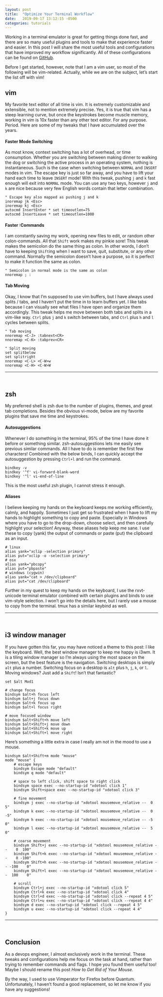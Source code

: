 ```yaml
---
layout: post
title:  "Optimize Your Terminal Workflow"
date:   2019-09-17 13:12:15 -0500
categories: tutorials
---
```

Working in a terminal emulator is great for getting things done
fast, and there are so many useful plugins and tools to make that
experience faster and easier. In this post I will share the most
useful tools and configurations that have improved my workflow
significantly. All of these configurations can be found on
[GitHub](https://github.com/mcastorina/dotfiles).

Before I get started, however, note that I am a vim user, so most
of the following will be vim-related. Actually, while we are on the
subject, let’s start the list off with vim!

## vim
My favorite text editor of all time is vim. It is extremely
customizable and extensible, not to mention extremely precise. Yes,
it is true that vim has a steep learning curve, but once the
keystrokes become muscle memory, working in vim is 10x faster than
any other text editor. For any purpose. Period. Here are some of
my tweaks that I have accumulated over the years.

#### **Faster Mode Switching**
As most know, context switching has a lot of overhead, or time
consumption. Whether you are switching between making dinner to
walking the dog or switching the active process in an operating
system, nothing is instantaneous. Such is the case when switching
between `NORMAL` and `INSERT` modes in vim. The escape key is just
so far away, and you have to lift your hand each time to leave
`INSERT` mode! With this tweak, pushing `j` and `k` fast enough
will exit into `NORMAL` mode. You can use any two keys, however `j`
and `k` are nice because very few English words contain that letter
combination.

```
" Escape key also mapped as pushing j and k
inoremap jk <Esc>
inoremap kj <Esc>
autocmd InsertEnter * set timeoutlen=75
autocmd InsertLeave * set timeoutlen=1000
```

#### **Faster :Commands**

I am constantly saving my work, opening new files to edit, or random
other colon-commands. All that `Shift` work makes my pinkie sore!
This tweak makes the semicolon do the same thing as colon. In other
words, I don’t have to keeping `Shift`ing when I want to save, quit,
substitute, or any other command. Normally the semicolon doesn’t
have a purpose, so it is perfect to make it function the same as
colon.

```
" Semicolon in normal mode is the same as colon
nnoremap ; :
```

#### **Tab Moving**

Okay, I know that I’m supposed to use vim buffers, but I have always
used splits / tabs, and I haven’t put the time in to learn buffers
yet. I like tabs because I can visually see what files I have open
and organize them accordingly. This tweak helps me move between
both tabs and splits in a vim-like way. `Ctrl` plus `j` and `k`
switch between tabs, and `Ctrl` plus `h` and `l` cycles between
splits.

```
" Tab moving
nnoremap <C-J> :tabnext<CR>
nnoremap <C-K> :tabprev<CR>

" Split moving
set splitbelow
set splitright
nnoremap <C-L> <C-W>w
nnoremap <C-H> <C-W>W
```

---
<br/>

## zsh
My preferred shell is zsh due to the number of plugins, themes, and
great tab completions. Besides the obvious vi-mode, below are my
favorite plugins that save me time and keystrokes.

#### **Autosuggestions**
Whenever I do something in the terminal, 95% of the time I have
done it before or something similar. zsh-autosuggestions lets me
easily see previous similar commands. All I have to do is remember
the first few characters! Combined with the below binds, I can
quickly accept the autosuggestion by pressing `Ctrl+l` and run the
command.

```
bindkey -v
bindkey '^f' vi-forward-blank-word
bindkey '^l' vi-end-of-line
```

This is the most useful zsh plugin, I cannot stress it enough.

#### **Aliases**
I believe keeping my hands on the keyboard keeps me working
efficiently, calmly, and happily. Sometimes I just get so frustrated
when I have to lift my hands to highlight something to copy and
paste. Especially in Windows where you have to go to the drop-down,
choose select, and then carefully highlight your selection! Anyway,
these aliases help keep me sane. I use these to copy (yank) the
output of commands or paste (put) the clipboard as an input.

```
# linux
alias yank="xclip -selection primary"
alias put="xclip -o -selection primary"
# osx
alias yank="pbcopy"
alias put="pbpaste"
# windows (cygwin)
alias yank="cat > /dev/clipboard"
alias put="cat /dev/clipboard"
```

Further in my quest to keep my hands on the keyboard, I use the
rxvt-unicode terminal emulator combined with certain plugins and
binds to use vim-style selection. I won’t go into the details here,
but I rarely use a mouse to copy from the terminal. tmux has a
similar keybind as well.

---
<br/>

## i3 window manager
If you have gotten this far, you may have noticed a theme to this
post: I like the keyboard. Well, the best window manager to keep
me happy is i3wm. It is a tiling window manager so I’m always using
the most space on the screen, but the best feature is the navigation.
Switching desktops is simply `alt` plus a number. Switching focus
on a desktop is `alt` plus `h`, `j`, `k`, or `l`. Moving windows?
Just add a `Shift`! Isn’t that fantastic?

```
set $alt Mod1

# change focus
bindsym $alt+h focus left
bindsym $alt+j focus down
bindsym $alt+k focus up
bindsym $alt+l focus right

# move focused window
bindsym $alt+Shift+h move left
bindsym $alt+Shift+j move down
bindsym $alt+Shift+k move up
bindsym $alt+Shift+l move right
```

Here’s something a little extra in case I really am not in the mood
to use a mouse.

```
bindsym $alt+Shift+m mode "mouse"
mode "mouse" {
    # escape keys
    bindsym Escape mode "default"
    bindsym q mode "default"

    # space to left click, shift space to right click
    bindsym space exec --no-startup-id "xdotool click 1"
    bindsym Shift+space exec --no-startup-id "xdotool click 3"

    # fine movement
    bindsym j exec --no-startup-id "xdotool mousemove_relative --  0  5"
    bindsym k exec --no-startup-id "xdotool mousemove_relative --  0 -5"
    bindsym h exec --no-startup-id "xdotool mousemove_relative -- -5  0"
    bindsym l exec --no-startup-id "xdotool mousemove_relative --  5  0"

    # coarse movement
    bindsym Shift+j exec --no-startup-id "xdotool mousemove_relative --    0  100"
    bindsym Shift+k exec --no-startup-id "xdotool mousemove_relative --    0 -100"
    bindsym Shift+h exec --no-startup-id "xdotool mousemove_relative -- -100    0"
    bindsym Shift+l exec --no-startup-id "xdotool mousemove_relative --  100    0"

    # scroll
    bindsym Ctrl+j exec --no-startup-id "xdotool click 5"
    bindsym Ctrl+k exec --no-startup-id "xdotool click 4"
    bindsym Ctrl+d exec --no-startup-id "xdotool click --repeat 4 5"
    bindsym Ctrl+u exec --no-startup-id "xdotool click --repeat 4 4"
    bindsym d exec --no-startup-id "xdotool click --repeat 4 5"
    bindsym u exec --no-startup-id "xdotool click --repeat 4 4"
}
```

---
<br/>

## Conclusion
As a devops engineer, I almost exclusively work in the terminal.
These tweaks and configurations help me focus on the task at hand,
rather than trying to remember commands and flags. I hope you found
them useful too! Maybe I should rename this post *How to Get Rid
of Your Mouse.*

By the way, I used to use Vimperator for Firefox before Quantum.
Unfortunately, I haven’t found a good replacement, so let me know
if you have any suggestions!
